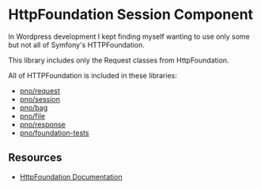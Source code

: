 HttpFoundation Session Component
========================

In Wordpress development I kept finding myself wanting to use only some but not all of Symfony's HTTPFoundation.

This library includes only the Request classes from HttpFoundation.
 
All of HTTPFoundation is included in these libraries:
  * [pno/request](https://github.com/penoonan/request)
  * [pno/session](https://github.com/penoonan/session)  
  * [pno/bag](https://github.com/penoonan/bag)
  * [pno/file](https://github.com/penoonan/file)
  * [pno/response](https://github.com/penoonan/response)
  * [pno/foundation-tests](https://github.com/penoonan/foundation-tests)
  

Resources
---------

  * [HttpFoundation Documentation](https://symfony.com/doc/current/components/http_foundation/index.html)
